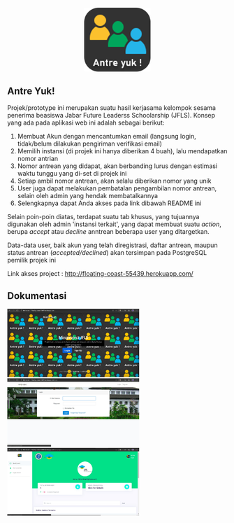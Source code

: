 <p align="center"><img src="public/logo_app2.png" width="30%" height="auto"></p>

## Antre Yuk!

Projek/prototype ini merupakan suatu hasil kerjasama kelompok sesama penerima beasiswa Jabar Future Leaderss Schoolarship (JFLS). Konsep yang ada pada aplikasi web ini adalah sebagai berikut:

<ol>
    <li>Membuat Akun dengan mencantumkan email (langsung login, tidak/belum dilakukan pengiriman verifikasi email)</li>
    <li>Memilih instansi (di projek ini hanya diberikan 4 buah), lalu mendapatkan nomor antrian</li>
    <li>Nomor antrean yang didapat, akan berbanding lurus dengan estimasi waktu tunggu yang di-set di projek ini</li>
    <li>Setiap ambil nomor antrean, akan selalu diberikan nomor yang unik</li>
    <li>User juga dapat melakukan pembatalan pengambilan nomor antrean, selain oleh admin yang hendak membatalkannya</li>
    <li>Selengkapnya dapat Anda akses pada link dibawah README ini</li>
</ol>

Selain poin-poin diatas, terdapat suatu tab khusus, yang tujuannya digunakan oleh admin 'instansi terkait', yang dapat membuat suatu <i>action</i>, berupa <i>accept</i> atau <i>decline</i> anntrean beberapa user yang ditargetkan.

Data-data user, baik akun yang telah diregistrasi, daftar antrean, maupun status antrean (<i>accepted/declined</i>) akan tersimpan pada PostgreSQL pemilik projek ini

Link akses project : http://floating-coast-55439.herokuapp.com/
## Dokumentasi

<span>
    <img src="public/front.jpg" width="60%" height="auto">
    <img src="public/login.jpg" width="60%" height="auto">
    <img src="public/mainpage.jpg" width="60%" height="auto">
</span>

